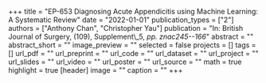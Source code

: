 +++
title = "EP-653 Diagnosing Acute Appendicitis using Machine Learning: A Systematic Review"
date = "2022-01-01"
publication_types = ["2"]
authors = ["Anthony Chan", "Christopher Yau"]
publication = "In: British Journal of Surgery, (109), Supplement\\_5, _pp. znac245--166_"
abstract = ""
abstract_short = ""
image_preview = ""
selected = false
projects = []
tags = []
url_pdf = ""
url_preprint = ""
url_code = ""
url_dataset = ""
url_project = ""
url_slides = ""
url_video = ""
url_poster = ""
url_source = ""
math = true
highlight = true
[header]
image = ""
caption = ""
+++
